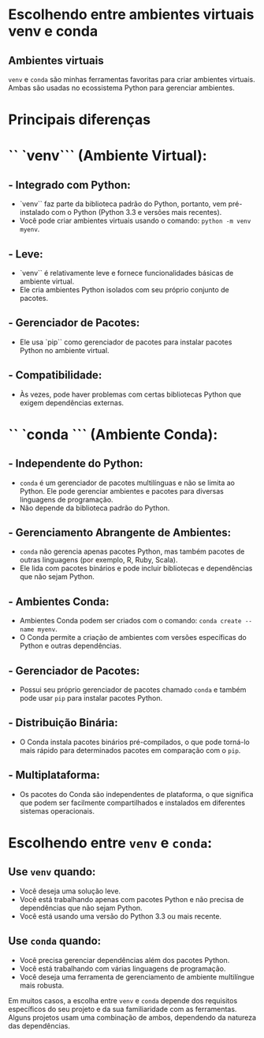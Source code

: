 # Escolhendo entre ambientes virtuais venv e conda

## Ambientes virtuais

`venv` e `conda` são minhas ferramentas favoritas para criar ambientes virtuais. Ambas são usadas no ecossistema Python para gerenciar ambientes.

# Principais diferenças

# `` `venv``` (Ambiente Virtual):

## - Integrado com Python:

- `venv`` faz parte da biblioteca padrão do Python, portanto, vem pré-instalado com o Python (Python 3.3 e versões mais recentes).
- Você pode criar ambientes virtuais usando o comando: `python -m venv myenv`.

## - Leve:

- `venv`` é relativamente leve e fornece funcionalidades básicas de ambiente virtual.
- Ele cria ambientes Python isolados com seu próprio conjunto de pacotes.

## - Gerenciador de Pacotes:

- Ele usa `pip`` como gerenciador de pacotes para instalar pacotes Python no ambiente virtual.

## - Compatibilidade:

- Às vezes, pode haver problemas com certas bibliotecas Python que exigem dependências externas.

# `` `conda ``` (Ambiente Conda):

## - Independente do Python:

- `conda` é um gerenciador de pacotes multilínguas e não se limita ao Python.
  Ele pode gerenciar ambientes e pacotes para diversas linguagens de programação.
- Não depende da biblioteca padrão do Python.

## - Gerenciamento Abrangente de Ambientes:

- `conda` não gerencia apenas pacotes Python, mas também pacotes de outras linguagens (por exemplo, R, Ruby, Scala).
- Ele lida com pacotes binários e pode incluir bibliotecas e dependências que não sejam Python.

## - Ambientes Conda:

- Ambientes Conda podem ser criados com o comando: `conda create --name myenv`.
- O Conda permite a criação de ambientes com versões específicas do Python e outras dependências.

## - Gerenciador de Pacotes:

- Possui seu próprio gerenciador de pacotes chamado `conda` e também pode usar `pip` para instalar pacotes Python.

## - Distribuição Binária:

- O Conda instala pacotes binários pré-compilados, o que pode torná-lo mais rápido para determinados pacotes em comparação com o `pip`.

## - Multiplataforma:

- Os pacotes do Conda são independentes de plataforma, o que significa que podem ser facilmente compartilhados e instalados em diferentes sistemas operacionais.

# Escolhendo entre `venv` e `conda`:

## Use ``venv`` quando:

- Você deseja uma solução leve.
- Você está trabalhando apenas com pacotes Python e não precisa de dependências que não sejam Python.
- Você está usando uma versão do Python 3.3 ou mais recente.

## Use ``conda`` quando:

- Você precisa gerenciar dependências além dos pacotes Python.
- Você está trabalhando com várias linguagens de programação.
- Você deseja uma ferramenta de gerenciamento de ambiente multilíngue mais robusta.

Em muitos casos, a escolha entre `venv` e `conda` depende dos requisitos específicos do seu projeto e da sua familiaridade com as ferramentas. Alguns projetos usam uma combinação de ambos, dependendo da natureza das dependências.
